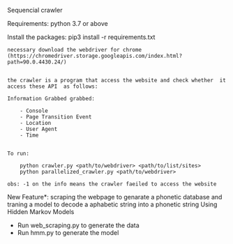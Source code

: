
Sequencial crawler

Requirements:
	python 3.7 or above

Install the packages:
	pip3 install -r requirements.txt

	necessary download the webdriver for chrome (https://chromedriver.storage.googleapis.com/index.html?path=90.0.4430.24/)
	
	
	the crawler is a program that access the website and check whether  it access these API  as follows:
	
	Information Grabbed grabbed:
	
		- Console
		- Page Transition Event
		- Location
		- User Agent
		- Time
		
		
	To run:
	
		python crawler.py <path/to/webdriver> <path/to/list/sites>
		python parallelized_crawler.py <path/to/webdriver>
		
	obs: -1 on the info means the crawler faeiled to access the website 
	


 New Feature*:  scraping the webpage to genarate a phonetic database and traning a model to decode a aphabetic string into a phonetic string Using Hidden Markov Models

  -  Run web_scraping.py to generate the data
  -  Run hmm.py to generate the model



